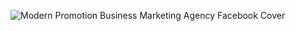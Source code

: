 

![Modern Promotion Business Marketing Agency Facebook Cover](https://user-images.githubusercontent.com/104658866/171316591-809814fa-b641-41b6-bbc7-1f802ec2b029.gif)




